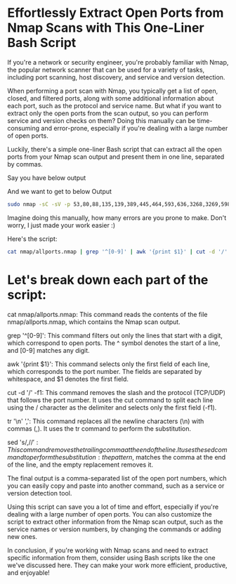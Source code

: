 # Effortlessly Extract Open Ports from Nmap Scans with This One-Liner Bash Script

If you're a network or security engineer, you're probably familiar with Nmap, the popular network scanner that can be used for a variety of tasks, including port scanning, host discovery, and service and version detection.

When performing a port scan with Nmap, you typically get a list of open, closed, and filtered ports, along with some additional information about each port, such as the protocol and service name. But what if you want to extract only the open ports from the scan output, so you can perform service and version checks on them? Doing this manually can be time-consuming and error-prone, especially if you're dealing with a large number of open ports.

Luckily, there's a simple one-liner Bash script that can extract all the open ports from your Nmap scan output and present them in one line, separated by commas. 

Say you have below output

And we want to get to below Output

```sh
sudo nmap -sC -sV -p 53,80,88,135,139,389,445,464,593,636,3268,3269,5985,9389,47001,49664,49665,49666,49667,49673,49674,49675,49679,49685,49704,49708,50480 
```
Imagine doing this manually, how many errors are you prone to make. Don't worry, I just made your work easier :)

Here's the script:

```sh
cat nmap/allports.nmap | grep '^[0-9]' | awk '{print $1}' | cut -d '/' -f1 | tr '\n' ',' | sed 's/,$//'

```

# Let's break down each part of the script:

cat nmap/allports.nmap: This command reads the contents of the file nmap/allports.nmap, which contains the Nmap scan output.

grep '^[0-9]': This command filters out only the lines that start with a digit, which correspond to open ports. The ^ symbol denotes the start of a line, and [0-9] matches any digit.

awk '{print $1}': This command selects only the first field of each line, which corresponds to the port number. The fields are separated by whitespace, and $1 denotes the first field.

cut -d '/' -f1: This command removes the slash and the protocol (TCP/UDP) that follows the port number. It uses the cut command to split each line using the / character as the delimiter and selects only the first field (-f1).

tr '\n' ',': This command replaces all the newline characters (\n) with commas (,). It uses the tr command to perform the substitution.

sed 's/,$//': This command removes the trailing comma at the end of the line. It uses the sed command to perform the substitution: the pattern ,$ matches the comma at the end of the line, and the empty replacement removes it.


The final output is a comma-separated list of the open port numbers, which you can easily copy and paste into another command, such as a service or version detection tool.

Using this script can save you a lot of time and effort, especially if you're dealing with a large number of open ports. You can also customize the script to extract other information from the Nmap scan output, such as the service names or version numbers, by changing the commands or adding new ones.

In conclusion, if you're working with Nmap scans and need to extract specific information from them, consider using Bash scripts like the one we've discussed here. They can make your work more efficient, productive, and enjoyable!
